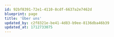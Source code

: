 ```yaml
---
id: 92bf8391-72e1-4110-8cdf-6637a2e7462d
blueprint: page
title: 'Über uns'
updated_by: c2f8321e-be41-4d83-b9ee-8136dba46b39
updated_at: 1712733075
---
```

